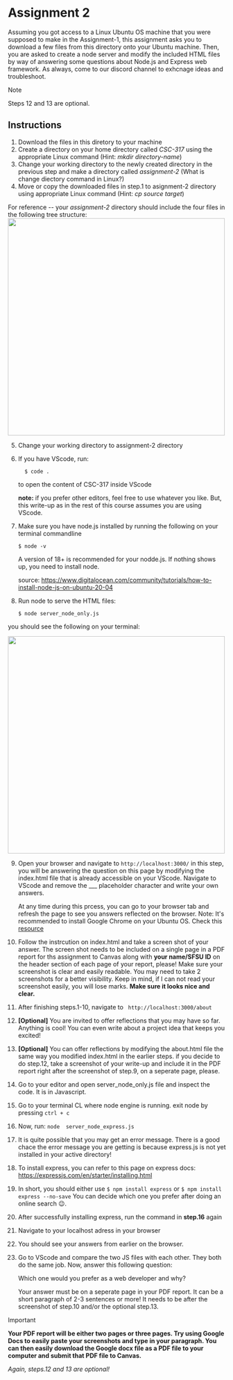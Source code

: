 # Assignment 2
Assuming you got access to a Linux Ubuntu OS machine that you were supposed to make in the Assignment-1, this assignment asks you to download a few files from this directory onto your Ubuntu machine. Then, you are asked to create a node server and modify the included HTML files by way of answering some questions about Node.js and Express web framework. As always, come to our discord channel to exhcnage ideas and troubleshoot. 

> [!NOTE]
>  Steps 12 and 13 are optional.


## Instructions
1. Download the files in this diretory to your machine
2. Create a directory on your home directory called _CSC-317_ using the appropriate Linux command (Hint: _mkdir directory-name_)
3. Change your working directory to the newly created directory in the previous step and make a directory called _assignment-2_  (What is change diectory command in Linux?)
4. Move or copy the downloaded files in step.1 to asignment-2 directory using appropriate Linux command (Hint: _cp source target_)

For reference -- your _assignment-2_ directory should include the four files in the following tree structure:
     <img src="https://github.com/nina-mir/CSC317-assignments/blob/3531c552f276d66aa88291ac2bf03fb4f125d548/assignment-2/images/assignment-2-tree.png" width="500px">


5. Change your working directory to assignment-2 directory
6. If you have VScode, run:
     ```
       $ code .
     ````
     to open the content of CSC-317 inside VScode
   
   **note:** if you prefer other editors, feel free to use whatever you like. But, this write-up as in the rest of this course assumes you are using VScode.
7. Make sure you have node.js installed by running the following on your terminal commandline
   ```
   $ node -v
   ```
   A version of 18+ is recommended for your nodde.js. If nothing shows up, you need to install node.

   source: https://www.digitalocean.com/community/tutorials/how-to-install-node-js-on-ubuntu-20-04
8. Run node to serve the HTML files:
   ```
   $ node server_node_only.js
   ```
you should see the following on your terminal: 

<img src="https://github.com/nina-mir/CSC317-assignments/blob/main/assignment-2/images/node-run.png" width="500px">

9. Open your browser and navigate to ``` http://localhost:3000/ ```
in this step, you will be answering the question on this page by modifying the index.html file that is already accessible on your VScode.
Navigate to VScode and remove the ___ placeholder character and write your own answers.

     At any time during this prcess, you can go to your browser tab and refresh the page to see you answers reflected on the browser.
Note: It's recommended to install Google Chrome on your Ubuntu OS. Check this [resource](https://itsfoss.com/install-chrome-ubuntu/)

10. Follow the instrcution on index.html and take a screen shot of your answer. The screen shot needs to be included on a single page in a PDF report for ths assignment to Canvas along with **your name/SFSU ID** on the header section of each page of your report, please! Make sure your screenshot is clear and easily readable. You may need to take 2 screenshots for a better visibility. Keep in mind, if I can not read your screenshot easily, you will lose marks. **Make sure it looks nice and clear.**
11. After finishing steps.1-10, navigate to ``` http://localhost:3000/about```
12. **[Optional]** You are invited to offer reflections that you may have so far. Anything is cool! You can even write about a project idea that keeps you excited!
13. **[Optional]** You can offer reflections by modifying the about.html file the same way you modified index.html in the earlier steps.
     if you decide to do step.12, take a screenshot of your write-up and include it in the PDF report right after the screenshot of step.9, on a seperate page, please. 
15. Go to your editor and open server_node_only.js file and inspect the code. It is in Javascript. 
16. Go to your terminal CL where node engine is running. exit node by pressing ```ctrl + c```
17. Now, run: ``` node  server_node_express.js ```
18. It is quite possible that you may get an error message. There is a good chace the error message you are getting is because express.js is not yet installed in your active directory!
19. To install express, you can refer to this page on express docs: https://expressjs.com/en/starter/installing.html
20. In short, you should either use ``` $ npm install express
``` or ``` $ npm install express --no-save ```
You can decide which one you prefer after doing an online search 😉.
21. After successfully installing express, run the command in **step.16** again
22. Navigate to your localhost adress in your browser
23. You should see your answers from earlier on the browser.
24. Go to VScode and compare the two JS files with each other. They both do the same job. Now, answer this following question:

    Which one would you prefer as a web developer and why? 

    Your answer must be on a seperate page in your PDF report. It can be a short paragraph of 2-3 sentences or more! It needs to be after the screenshot of step.10 and/or the optional step.13.


> [!IMPORTANT]
> **Your PDF report will be either two pages or three pages. Try using Google Docs to easily paste your screenshots and type in your paragraph. You can then easily download the Google docx file as a PDF file to your computer and submit that PDF file to Canvas.**

_Again, steps.12 and 13 are optional!_
